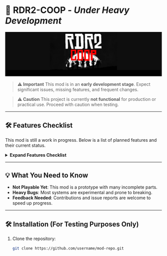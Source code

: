 # 🚧 RDR2-COOP - *Under Heavy Development*

![Project Banner](assets/banner.png)

> **⚠️ Important**
> This mod is in an **early development stage**. Expect significant issues, missing features, and frequent changes.

> **⚠️ Caution**
> This project is currently **not functional** for production or practical use. Proceed with caution when testing.

---

## 🛠️ Features Checklist
This mod is still a work in progress. Below is a list of planned features and their current status.

<details>
<summary><strong>Expand Features Checklist</strong></summary>

- [x] **Feature 1**: Initial framework setup.
- [x] **Feature 2**: Basic UI implementation.
- [ ] **Feature 3**: Core mechanics.
- [ ] **Feature 4**: Advanced interactions.
- [ ] **Feature 5**: Optimization and performance improvements.
- [ ] **Feature 6**: Cross-platform compatibility.
- [ ] **Feature 7**: Bug fixes and stability improvements.

</details>

---

## 💡 What You Need to Know
- **Not Playable Yet**: This mod is a prototype with many incomplete parts.
- **Heavy Bugs**: Most systems are experimental and prone to breaking.
- **Feedback Needed**: Contributions and issue reports are welcome to speed up progress.

---

## 🛠️ Installation (For Testing Purposes Only)
1. Clone the repository:
   ```bash
   git clone https://github.com/username/mod-repo.git
